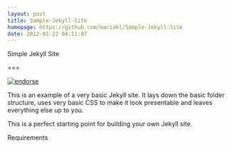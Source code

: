 ```yaml
---
layout: post
title: Sample-Jekyll-Site
homepage: https://github.com/maciakl/Sample-Jekyll-Site
date: 2012-01-22 04:11:07
---
```

Simple Jekyll Site

===



[![endorse](https://api.coderwall.com/luke/endorsecount.png)](https://coderwall.com/luke)



This is an example of a very basic Jekyll site. It lays down the basic folder structure, uses very basic CSS to make it look presentable and leaves everything else up to you.



This is a perfect starting point for building your own Jekyll site.



Requirements

